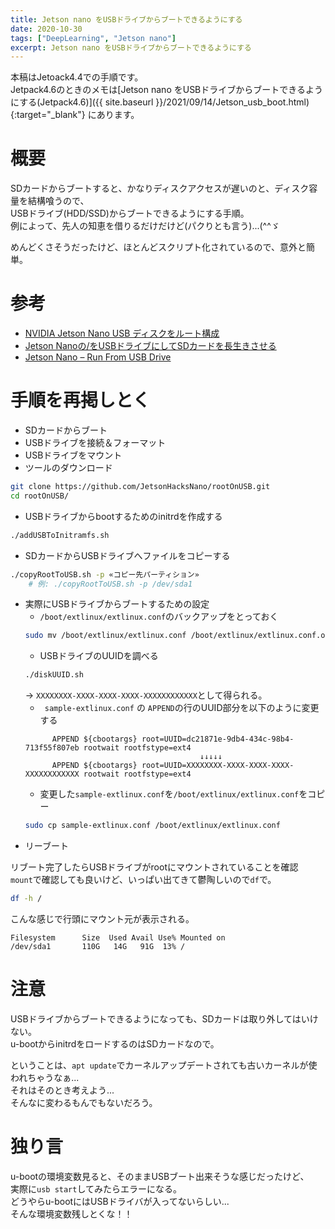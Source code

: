 ```yaml
---
title: Jetson nano をUSBドライブからブートできるようにする
date: 2020-10-30
tags: ["DeepLearning", "Jetson nano"]
excerpt: Jetson nano をUSBドライブからブートできるようにする
---
```


本稿はJetoack4.4での手順です。  
Jetpack4.6のときのメモは[Jetson nano をUSBドライブからブートできるようにする(Jetpack4.6)]({{ site.baseurl }}/2021/09/14/Jetson_usb_boot.html){:target="_blank"} にあります。  

# 概要
SDカードからブートすると、かなりディスクアクセスが遅いのと、ディスク容量を結構喰うので、  
USBドライブ(HDD/SSD)からブートできるようにする手順。  
例によって、先人の知恵を借りるだけだけど(パクりとも言う)...(^^ゞ  

めんどくさそうだったけど、ほとんどスクリプト化されているので、意外と簡単。  

# 参考
- [NVIDIA Jetson Nano USB ディスクをルート構成](https://www.miki-ie.com/nvidiajetsonnano/nvidia-jetson-nano-usb-root/)
- [Jetson Nanoの/をUSBドライブにしてSDカードを長生きさせる](https://qiita.com/sgrowd/items/87d65383c0b74306ea7d)
- [Jetson Nano – Run From USB Drive](https://www.jetsonhacks.com/2019/09/17/jetson-nano-run-from-usb-drive/)


# 手順を再掲しとく

- SDカードからブート
- USBドライブを接続＆フォーマット
- USBドライブをマウント
- ツールのダウンロード
```bash
git clone https://github.com/JetsonHacksNano/rootOnUSB.git
cd rootOnUSB/
```
- USBドライブからbootするためのinitrdを作成する
```bash
./addUSBToInitramfs.sh
```
- SDカードからUSBドライブへファイルをコピーする
```bash
./copyRootToUSB.sh -p «コピー先パーティション»
    # 例: ./copyRootToUSB.sh -p /dev/sda1
```
- 実際にUSBドライブからブートするための設定
  - ``/boot/extlinux/extlinux.conf``のバックアップをとっておく
  ```bash
  sudo mv /boot/extlinux/extlinux.conf /boot/extlinux/extlinux.conf.org
  ```
  - USBドライブのUUIDを調べる
  ```bash
  ./diskUUID.sh
  ```
  → ``XXXXXXXX-XXXX-XXXX-XXXX-XXXXXXXXXXXX``として得られる。
  - `` sample-extlinux.conf`` の ``APPEND``の行のUUID部分を以下のように変更する
  ```
        APPEND ${cbootargs} root=UUID=dc21871e-9db4-434c-98b4-713f55f807eb rootwait rootfstype=ext4
                                         ↓↓↓↓↓
        APPEND ${cbootargs} root=UUID=XXXXXXXX-XXXX-XXXX-XXXX-XXXXXXXXXXXX rootwait rootfstype=ext4
  ```
  - 変更した``sample-extlinux.conf``を``/boot/extlinux/extlinux.conf``をコピー
  ```bash
  sudo cp sample-extlinux.conf /boot/extlinux/extlinux.conf
  ```
- リーブート

リブート完了したらUSBドライブがrootにマウントされていることを確認  
``mount``で確認しても良いけど、いっぱい出てきて鬱陶しいので``df``で。  
```bash
df -h /
```
こんな感じで行頭にマウント元が表示される。
```
Filesystem      Size  Used Avail Use% Mounted on
/dev/sda1       110G   14G   91G  13% /
```

# 注意
USBドライブからブートできるようになっても、SDカードは取り外してはいけない。  
u-bootからinitrdをロードするのはSDカードなので。  

ということは、``apt update``でカーネルアップデートされても古いカーネルが使われちゃうなぁ...  
それはそのとき考えよう...  
そんなに変わるもんでもないだろう。  

# 独り言
u-bootの環境変数見ると、そのままUSBブート出来そうな感じだったけど、  
実際に``usb start``してみたらエラーになる。  
どうやらu-bootにはUSBドライバが入ってないらしい...  
そんな環境変数残しとくな！！  
